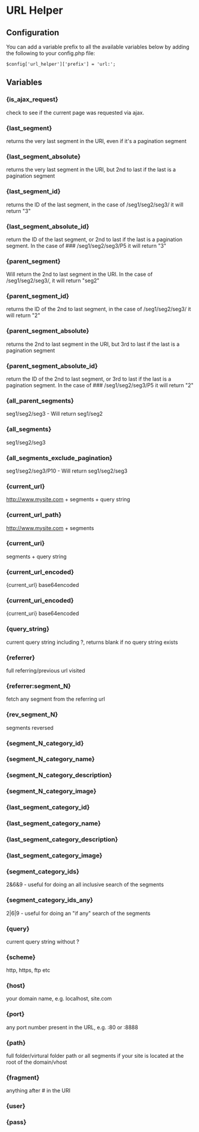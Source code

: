 # URL Helper

## Configuration

You can add a variable prefix to all the available variables below by adding the following to your config.php file:

    $config['url_helper']['prefix'] = 'url:';

## Variables

### {is_ajax_request}
check to see if the current page was requested via ajax.

### {last_segment}
returns the very last segment in the URI, even if it's a pagination segment

### {last_segment_absolute}
returns the very last segment in the URI, but 2nd to last if the last is a pagination segment

### {last_segment_id}
returns the ID of the last segment, in the case of /seg1/seg2/seg3/ it will return "3"

### {last_segment_absolute_id}
return the ID of the last segment, or 2nd to last if the last is a pagination segment. In the case of ### /seg1/seg2/seg3/P5 it will return "3"

### {parent_segment}
Will return the 2nd to last segment in the URI. In the case of /seg1/seg2/seg3/, it will return "seg2"

### {parent_segment_id}
returns the ID of the 2nd to last segment, in the case of /seg1/seg2/seg3/ it will return "2"

### {parent_segment_absolute}
returns the 2nd to last segment in the URI, but 3rd to last if the last is a pagination segment

### {parent_segment_absolute_id}
return the ID of the 2nd to last segment, or 3rd to last if the last is a pagination segment. In the case of ### /seg1/seg2/seg3/P5 it will return "2"

### {all_parent_segments}
seg1/seg2/seg3 - Will return seg1/seg2

### {all_segments}
seg1/seg2/seg3

### {all_segments_exclude_pagination}
seg1/seg2/seg3/P10 - Will return seg1/seg2/seg3

### {current_url}
http://www.mysite.com + segments + query string

### {current_url_path}
http://www.mysite.com + segments

### {current_uri}
segments + query string

### {current_url_encoded}
{current_url} base64encoded

### {current_uri_encoded}
{current_uri} base64encoded

### {query_string}
current query string including ?, returns blank if no query string exists

### {referrer}
full referring/previous url visited

### {referrer:segment_N}
fetch any segment from the referring url

### {rev_segment_N}
segments reversed

### {segment_N_category_id}

### {segment_N_category_name}

### {segment_N_category_description}

### {segment_N_category_image}

### {last_segment_category_id}

### {last_segment_category_name}

### {last_segment_category_description}

### {last_segment_category_image}

### {segment_category_ids}
2&6&9 - useful for doing an all inclusive search of the segments

### {segment_category_ids_any}
2|6|9 - useful for doing an "if any" search of the segments

### {query}
current query string without ?

### {scheme}
http, https, ftp etc

### {host}
your domain name, e.g. localhost, site.com

### {port}
any port number present in the URL, e.g. :80 or :8888

### {path}
full folder/virtural folder path or all segments if your site is located at the root of the domain/vhost

### {fragment}
anything after # in the URI

### {user}

### {pass}
